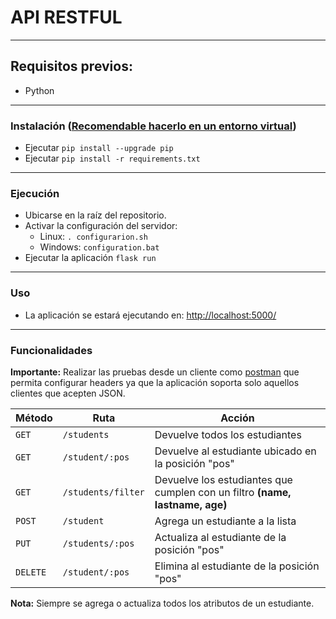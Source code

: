 # API RESTFUL
---

## Requisitos previos:
* Python

---
### Instalación ([Recomendable hacerlo en un entorno virtual](https://medium.com/@m.monroyc22/configurar-entorno-virtual-python-a860e820aace))
* Ejecutar ```pip install --upgrade pip```
* Ejecutar ```pip install -r requirements.txt```

---
### Ejecución
* Ubicarse en la raíz del repositorio.
* Activar la configuración del servidor:
  * Linux:  ``` . configurarion.sh ```
  * Windows: ``` configuration.bat ```
* Ejecutar la aplicación ```flask run```

---
### Uso
* La aplicación se estará ejecutando en: [http://localhost:5000/](http://localhost:8082/)
---

### Funcionalidades
**Importante:** Realizar las pruebas desde un cliente como [postman](https://web.postman.co/) que permita configurar headers ya que la aplicación soporta solo
aquellos clientes que acepten JSON.

| Método | Ruta                 |   Acción                                                                     |  
|------- | -------------------- | ---------------------------------------------------------------------------- | 
| `GET`    | `/students`        | Devuelve todos los estudiantes                                               |
| `GET`    | `/student/:pos`    | Devuelve al estudiante ubicado en la posición "pos"                          |
| `GET`    | `/students/filter` | Devuelve los estudiantes que cumplen con un filtro **(name, lastname, age)** |
| `POST`   | `/student`         | Agrega un estudiante a la lista                                              |
| `PUT`    | `/students/:pos`   | Actualiza al estudiante de la posición "pos"                                 |
| `DELETE` | `/student/:pos`    | Elimina al estudiante de la posición "pos"                                   |

**Nota:** Siempre se agrega o actualiza todos los atributos de un estudiante.